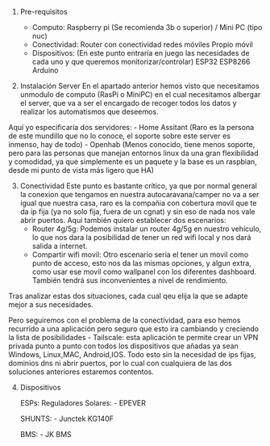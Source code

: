1. Pre-requisitos
    - Computo:
        Raspberry pi (Se recomienda 3b o superior) / Mini PC (tipo nuc)
    - Conectividad:
        Router con conectividad redes móviles
        Propio móvil
    -  Dispositivos:
        (En este punto entraría en juego las necesidades de cada uno y que queremos monitorizar/controlar)
        ESP32
        ESP8266
        Arduino

2. Instalación Server 
   En el apartado anterior hemos visto que necesitamos unmodulo de computo (RasPi o MiniPC) en el cual necesitamos albergar el server, que va a ser el encargado de recoger todos los datos y realizar los automatismos que deseemos.

  Aquí yo especificaría dos servidores:
    - Home Assitant  (Raro es la persona de este mundillo que no lo conoce, el soporte sobre este server es inmenso, hay de todo)
    - Openhab (Menos conocido, tiene menos soporte, pero para las personas que manejan entornos linux da una gran flexibilidad y comodidad, ya que simplemente es un paquete y la base es un raspbian, desde mi punto de vista más ligero que HA)

3. Conectividad
  Este punto es bastante crítico, ya que por normal general la conexion que tengamos en nuestra autocaravana/camper no va a ser igual que nuestra casa, raro es la compañia con cobertura movil que te da ip fija (ya no solo fija, fuera de un cgnat) y sin eso de nada nos vale abrir puertos.
  Aqui también quiero establecer dos escenarios:
    - Router 4g/5g: Podemos instalar un router 4g/5g en nuestro vehículo, lo que nos dara la posibilidad de tener un red wifi local y nos dará salida a internet.
    - Compartir wifi movil: Otro escenario seria el tener un movil como punto de acceso, esto nos da las mismas opciones, y algun extra, como usar ese movil como wallpanel con los diferentes dashboard. También tendrá sus inconvenientes a nivel de rendimiento.

  Tras analizar estas dos situaciones, cada cual qeu elija la que se adapte mejor a sus necesidades.

  Pero seguiremos con el problema de la conectividad, para eso hemos recurrido a una aplicación pero seguro que esto ira cambiando y creciendo la lista de posibilidades
    - Tailscale: esta aplicación te permite crear un VPN privada punto a punto con todos los dispositivos que añadas ya sean Windows, Linux,MAC, Android,IOS. Todo esto sin la necesidad de ips fijas, dominios dns ni abrir puertos, por lo cual con cualquiera de las dos soluciones anteriores estaremos contentos.

4. Dispositivos

   ESPs:
     Reguladores Solares:
        - EPEVER
  
     SHUNTS:
       - Junctek KG140F
  
     BMS:
       - JK BMS

    

